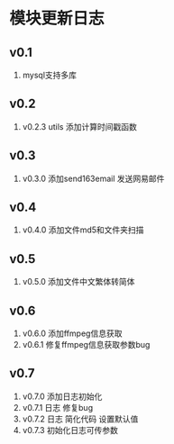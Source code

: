 # 模块更新日志

## v0.1
1. mysql支持多库

## v0.2
1. v0.2.3 utils 添加计算时间戳函数
  
## v0.3
1. v0.3.0 添加send163email 发送网易邮件

## v0.4
1. v0.4.0 添加文件md5和文件夹扫描

## v0.5
1. v0.5.0 添加文件中文繁体转简体

## v0.6
1. v0.6.0 添加ffmpeg信息获取
2. v0.6.1 修复ffmpeg信息获取参数bug

## v0.7

1. v0.7.0 添加日志初始化
2. v0.7.1 日志 修复bug
3. v0.7.2 日志 简化代码 设置默认值
4. v0.7.3 初始化日志可传参数